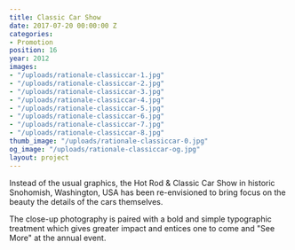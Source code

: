 ```yaml
---
title: Classic Car Show
date: 2017-07-20 00:00:00 Z
categories:
- Promotion
position: 16
year: 2012
images:
- "/uploads/rationale-classiccar-1.jpg"
- "/uploads/rationale-classiccar-2.jpg"
- "/uploads/rationale-classiccar-3.jpg"
- "/uploads/rationale-classiccar-4.jpg"
- "/uploads/rationale-classiccar-5.jpg"
- "/uploads/rationale-classiccar-6.jpg"
- "/uploads/rationale-classiccar-7.jpg"
- "/uploads/rationale-classiccar-8.jpg"
thumb_image: "/uploads/rationale-classiccar-0.jpg"
og_image: "/uploads/rationale-classiccar-og.jpg"
layout: project
---
```


Instead of the usual graphics, the Hot Rod & Classic Car Show in historic Snohomish, Washington, USA has been re-envisioned to bring focus on the beauty the details of the cars themselves.


The close-up photography is paired with a bold and simple typographic treatment which gives greater impact and entices one to come and "See More" at the annual event.
